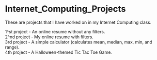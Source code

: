 # Internet_Computing_Projects  
These are projects that I have worked on in my Internet Computing class.  

1^st project - An online resume without any filters.  
2^nd project - My online resume with filters.  
3rd project - A simple calculator (calculates mean, median, max, min, and range).  
4th project - A Halloween-themed Tic Tac Toe Game.

